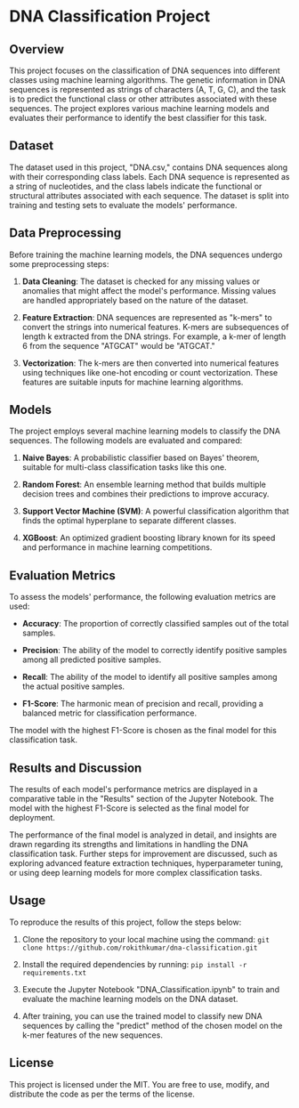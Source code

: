 # DNA Classification Project

## Overview

This project focuses on the classification of DNA sequences into different classes using machine learning algorithms. The genetic information in DNA sequences is represented as strings of characters (A, T, G, C), and the task is to predict the functional class or other attributes associated with these sequences. The project explores various machine learning models and evaluates their performance to identify the best classifier for this task.

## Dataset

The dataset used in this project, "DNA.csv," contains DNA sequences along with their corresponding class labels. Each DNA sequence is represented as a string of nucleotides, and the class labels indicate the functional or structural attributes associated with each sequence. The dataset is split into training and testing sets to evaluate the models' performance.

## Data Preprocessing

Before training the machine learning models, the DNA sequences undergo some preprocessing steps:

1. **Data Cleaning**: The dataset is checked for any missing values or anomalies that might affect the model's performance. Missing values are handled appropriately based on the nature of the dataset.

2. **Feature Extraction**: DNA sequences are represented as "k-mers" to convert the strings into numerical features. K-mers are subsequences of length k extracted from the DNA strings. For example, a k-mer of length 6 from the sequence "ATGCAT" would be "ATGCAT."

3. **Vectorization**: The k-mers are then converted into numerical features using techniques like one-hot encoding or count vectorization. These features are suitable inputs for machine learning algorithms.

## Models

The project employs several machine learning models to classify the DNA sequences. The following models are evaluated and compared:

1. **Naive Bayes**: A probabilistic classifier based on Bayes' theorem, suitable for multi-class classification tasks like this one.

2. **Random Forest**: An ensemble learning method that builds multiple decision trees and combines their predictions to improve accuracy.

3. **Support Vector Machine (SVM)**: A powerful classification algorithm that finds the optimal hyperplane to separate different classes.

4. **XGBoost**: An optimized gradient boosting library known for its speed and performance in machine learning competitions.

## Evaluation Metrics

To assess the models' performance, the following evaluation metrics are used:

- **Accuracy**: The proportion of correctly classified samples out of the total samples.

- **Precision**: The ability of the model to correctly identify positive samples among all predicted positive samples.

- **Recall**: The ability of the model to identify all positive samples among the actual positive samples.

- **F1-Score**: The harmonic mean of precision and recall, providing a balanced metric for classification performance.

The model with the highest F1-Score is chosen as the final model for this classification task.

## Results and Discussion

The results of each model's performance metrics are displayed in a comparative table in the "Results" section of the Jupyter Notebook. The model with the highest F1-Score is selected as the final model for deployment.

The performance of the final model is analyzed in detail, and insights are drawn regarding its strengths and limitations in handling the DNA classification task. Further steps for improvement are discussed, such as exploring advanced feature extraction techniques, hyperparameter tuning, or using deep learning models for more complex classification tasks.

## Usage

To reproduce the results of this project, follow the steps below:

1. Clone the repository to your local machine using the command: `git clone https://github.com/rokithkumar/dna-classification.git`

2. Install the required dependencies by running: `pip install -r requirements.txt`

3. Execute the Jupyter Notebook "DNA_Classification.ipynb" to train and evaluate the machine learning models on the DNA dataset.

4. After training, you can use the trained model to classify new DNA sequences by calling the "predict" method of the chosen model on the k-mer features of the new sequences.


## License
This project is licensed under the MIT. You are free to use, modify, and distribute the code as per the terms of the license.



